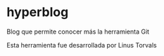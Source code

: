 # hyperblog
Blog que permite conocer más la herramienta Git

Esta herramienta fue desarrollada por Linus Torvals